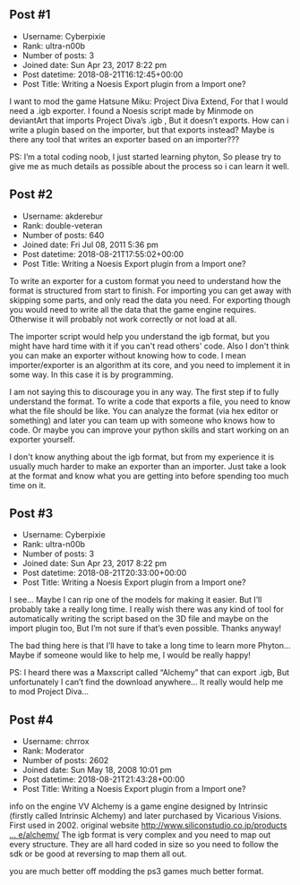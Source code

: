 ## Post #1
- Username: Cyberpixie
- Rank: ultra-n00b
- Number of posts: 3
- Joined date: Sun Apr 23, 2017 8:22 pm
- Post datetime: 2018-08-21T16:12:45+00:00
- Post Title: Writing a Noesis Export plugin from a Import one?

I want to mod the game Hatsune Miku: Project Diva Extend, For that I would need a .igb exporter. I found a Noesis script made by Minmode on deviantArt that imports Project Diva’s .igb , But it doesn’t exports. How can i write a plugin based on the importer, but that exports instead? Maybe is there any tool that writes an exporter based on an importer???

PS: I’m a total coding noob, I just started learning phyton, So please try to give me as much details as possible about the process so i can learn it well.
## Post #2
- Username: akderebur
- Rank: double-veteran
- Number of posts: 640
- Joined date: Fri Jul 08, 2011 5:36 pm
- Post datetime: 2018-08-21T17:55:02+00:00
- Post Title: Writing a Noesis Export plugin from a Import one?

To write an exporter for a custom format you need to understand how the format is structured from start to finish. For importing you can get away with skipping some parts, and only read the data you need. For exporting though you would need to write all the data that the game engine requires. Otherwise it will probably not work correctly or not load at all.

The importer script would help you understand the igb format, but you might have hard time with it if you can't read others' code. Also I don't think you can make an exporter without knowing how to code. I mean importer/exporter is an algorithm at its core, and you need to implement it in some way. In this case it is by programming.

I am not saying this to discourage you in any way. The first step if to fully understand the format. To write a code that exports a file, you need to know what the file should be like. You can analyze the format (via hex editor or something) and later you can team up with someone who knows how to code. Or maybe you can improve your python skills and start working on an exporter yourself.

I don't know anything about the igb format, but from my experience it is usually much harder to make an exporter than an importer. Just take a look at the format and know what you are getting into before spending too much time on it.
## Post #3
- Username: Cyberpixie
- Rank: ultra-n00b
- Number of posts: 3
- Joined date: Sun Apr 23, 2017 8:22 pm
- Post datetime: 2018-08-21T20:33:00+00:00
- Post Title: Writing a Noesis Export plugin from a Import one?

I see... Maybe I can rip one of the models for making it easier.
But I’ll probably take a really long time. I really wish there was any kind of tool for automatically writing the script based on the 3D file and maybe on the import plugin too, But I’m not sure if that’s even possible. Thanks anyway!

The bad thing here is that I’ll have to take a long time to learn more Phyton... Maybe if someone would like to help me, I would be really happy!

PS: I heard there was a Maxscript called “Alchemy” that can export .igb, But unfortunately I can’t find the download anywhere... It really would help me to mod Project Diva...
## Post #4
- Username: chrrox
- Rank: Moderator
- Number of posts: 2602
- Joined date: Sun May 18, 2008 10:01 pm
- Post datetime: 2018-08-21T21:43:28+00:00
- Post Title: Writing a Noesis Export plugin from a Import one?

info on the engine
VV Alchemy is a game engine designed by Intrinsic (firstly called Intrinsic Alchemy) and later purchased by Vicarious Visions. First used in 2002.
original website
[http://www.siliconstudio.co.jp/products ... e/alchemy/](http://www.siliconstudio.co.jp/products-service/middleware/alchemy/)
The igb format is very complex and you need to map out every structure.
They are all hard coded in size so you need to follow the sdk or be good at reversing to map them all out.

you are much better off modding the ps3 games much better format.
